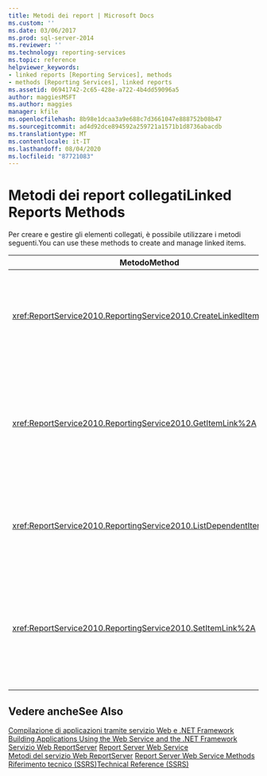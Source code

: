 ```yaml
---
title: Metodi dei report | Microsoft Docs
ms.custom: ''
ms.date: 03/06/2017
ms.prod: sql-server-2014
ms.reviewer: ''
ms.technology: reporting-services
ms.topic: reference
helpviewer_keywords:
- linked reports [Reporting Services], methods
- methods [Reporting Services], linked reports
ms.assetid: 06941742-2c65-428e-a722-4b4dd59096a5
author: maggiesMSFT
ms.author: maggies
manager: kfile
ms.openlocfilehash: 8b98e1dcaa3a9e688c7d3661047e888752b08b47
ms.sourcegitcommit: ad4d92dce894592a259721a1571b1d8736abacdb
ms.translationtype: MT
ms.contentlocale: it-IT
ms.lasthandoff: 08/04/2020
ms.locfileid: "87721083"
---
```

# <a name="linked-reports-methods"></a><span data-ttu-id="b4611-102">Metodi dei report collegati</span><span class="sxs-lookup"><span data-stu-id="b4611-102">Linked Reports Methods</span></span>
  <span data-ttu-id="b4611-103">Per creare e gestire gli elementi collegati, è possibile utilizzare i metodi seguenti.</span><span class="sxs-lookup"><span data-stu-id="b4611-103">You can use these methods to create and manage linked items.</span></span>  
  
|<span data-ttu-id="b4611-104">Metodo</span><span class="sxs-lookup"><span data-stu-id="b4611-104">Method</span></span>|<span data-ttu-id="b4611-105">Azione</span><span class="sxs-lookup"><span data-stu-id="b4611-105">Action</span></span>|  
|------------|------------|  
|<xref:ReportService2010.ReportingService2010.CreateLinkedItem%2A>|<span data-ttu-id="b4611-106">Aggiunge un nuovo elemento collegato al database del server di report.</span><span class="sxs-lookup"><span data-stu-id="b4611-106">Adds a new linked item to the report server database.</span></span>|  
|<xref:ReportService2010.ReportingService2010.GetItemLink%2A>|<span data-ttu-id="b4611-107">Restituisce il nome dell'elemento la cui definizione viene utilizzata per l'elemento collegato specificato.</span><span class="sxs-lookup"><span data-stu-id="b4611-107">Returns the name of the item whose item definition is used for the specified linked item.</span></span>|  
|<xref:ReportService2010.ReportingService2010.ListDependentItems%2A>|<span data-ttu-id="b4611-108">Restituisce un elenco degli elementi collegati a un elemento specificato.</span><span class="sxs-lookup"><span data-stu-id="b4611-108">Returns a list of the items that are linked to a specified item.</span></span>|  
|<xref:ReportService2010.ReportingService2010.SetItemLink%2A>|<span data-ttu-id="b4611-109">Specifica l'elemento del catalogo utilizzato per la definizione di un elemento collegato esistente.</span><span class="sxs-lookup"><span data-stu-id="b4611-109">Specifies the catalog item that is used for the item definition of an existing linked item.</span></span>|  
  
## <a name="see-also"></a><span data-ttu-id="b4611-110">Vedere anche</span><span class="sxs-lookup"><span data-stu-id="b4611-110">See Also</span></span>  
 <span data-ttu-id="b4611-111">[Compilazione di applicazioni tramite servizio Web e .NET Framework](../net-framework/building-applications-using-the-web-service-and-the-net-framework.md) </span><span class="sxs-lookup"><span data-stu-id="b4611-111">[Building Applications Using the Web Service and the .NET Framework](../net-framework/building-applications-using-the-web-service-and-the-net-framework.md) </span></span>  
 <span data-ttu-id="b4611-112">[Servizio Web ReportServer](../report-server-web-service.md) </span><span class="sxs-lookup"><span data-stu-id="b4611-112">[Report Server Web Service](../report-server-web-service.md) </span></span>  
 <span data-ttu-id="b4611-113">[Metodi del servizio Web ReportServer](report-server-web-service-methods.md) </span><span class="sxs-lookup"><span data-stu-id="b4611-113">[Report Server Web Service Methods](report-server-web-service-methods.md) </span></span>  
 [<span data-ttu-id="b4611-114">Riferimento tecnico &#40;SSRS&#41;</span><span class="sxs-lookup"><span data-stu-id="b4611-114">Technical Reference &#40;SSRS&#41;</span></span>](../../technical-reference-ssrs.md)  
  
  
